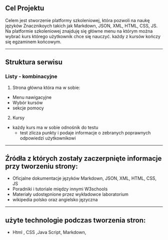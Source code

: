## Cel Projektu ##
Celem jest stworzenie platformy szkoleniowej, która pozwoli na naukę języków Znacznikoych takich jak  Markdown, JSON, XML, HTML, CSS, JS. Na platformie szkoleniowej znajduję się główne menu na którym można wybrać kurs którego użytkownik chce się nauczyć. każdy z kursów kończy się egzaminem końcowym.

---

## Struktura serwisu

### Listy - kombinacyjne 
1. Strona główna która ma w sobie:
* Menu nawigacyjne
* Wybór kursów
* sekcje pomocy
2. Kursy
+ każdy kurs ma w sobie odnośnik do testu
  + test zlicza punkty i podaje informacje o zebranych poprawnych odpowiedzi użytkownikowi 
---
## Źródła z których zostały zaczerpnięte informacje przy tworzeniu strony:
* Oficjalne dokumentacje języków Markdown, JSON, XML, HTML, CSS, JS
* Poradniki i tutoriale między innymi W3schools
* Materiały udostępnione przez wykładowce laboratorium
* wikipedia polsko oraz angielsko języczna
---
## użyte technologie podczas tworzenia stron:
* Html , CSS ,Java Script, Markdown,